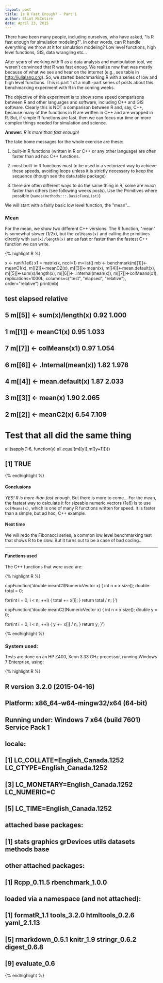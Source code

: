 ```yaml
---
layout: post
title: Is R Fast Enough? - Part 1
author: Eliot McIntire
date: April 23, 2015
---
```


There have been many people, including ourselves, who have asked, "Is R fast enough for simulation modeling?". In other words, can R handle everything we throw at it for simulation modeling?  Low level functions, high level functions, GIS, data wrangling etc... 

After years of working with R as a data analysis and manipulation tool, we weren't convinced that R was fast enoug. We realize now that was mostly because of what we see and hear on the internet (e.g., see table in http://julialang.org). So, we started benchmarking R with a series of low and high level functions. This is part 1 of a multi-part series of posts about this benchmarking experiment with R in the coming weeks. 

The objective of this experiment is to show some speed comparisons between R and other languages and software, including C++ and GIS software. Clearly this is NOT a comparison between R and, say, C++, because many of the functions in R are written in C++ and are wrapped in R. But, if simple R functions are fast, then we can focus our time on more complex things needed for simulation and science.

**Answer:** *R is more than fast enough!*

The take home messages for the whole exercise are these: 

1. built-in R functions (written in R or C++ or any other language) are often faster than ad hoc C++ functions.

2. most built-in R functions *must* to be used in a vectorized way to achieve these speeds, avoiding loops unless it is strictly necessary to keep the sequence (though see the data.table package)

3. there are often different ways to do the same thing in R; some are *much* faster than others (see following weeks posts). Use the Primitives where possible (`names(methods:::.BasicFunsList)`)

We will start with a fairly basic low level function, the "mean"...

### Mean
For the mean, we show two different C++ versions. The R function, "mean" is somewhat slower (1/2x), but the `colMeans(x)` and calling the primitives directly with `sum(x)/length(x)` are as fast or  faster than the fastest C++ function we can write.

{% highlight R %}

x <- runif(1e6)
x1 = matrix(x, ncol=1)
m=list()
mb <- benchmark(m[[1]]<-meanC1(x), m[[2]]<-meanC2(x), m[[3]]<-mean(x), 
                m[[4]]<-mean.default(x), m[[5]]<-sum(x)/length(x), 
                m[[6]]<- .Internal(mean(x)), m[[7]]<-colMeans(x1),
                replications=1000L, columns=c("test", "elapsed", "relative"), order="relative")
print(mb)

##                           test elapsed relative
## 5   m[[5]] <- sum(x)/length(x)    0.92    1.000
## 1          m[[1]] <- meanC1(x)    0.95    1.033
## 7       m[[7]] <- colMeans(x1)    0.97    1.054
## 6 m[[6]] <- .Internal(mean(x))    1.82    1.978
## 4    m[[4]] <- mean.default(x)    1.87    2.033
## 3            m[[3]] <- mean(x)    1.90    2.065
## 2          m[[2]] <- meanC2(x)    6.54    7.109

# Test that all did the same thing
all(sapply(1:6, function(y) all.equal(m[[y]],m[[y+1]])))

## [1] TRUE

{% endhighlight %}

#### Conclusions

*YES! R is more than fast enough*. But there is more to come... For the mean, the fastest way to calculate it for sizeable numeric vectors (1e6) is to use `colMeans(x)`, which is one of many R functions written for speed. It is faster than a simple, but ad hoc, C++ example. 

#### Next time

We will redo the Fibonacci series, a common low level benchmarking test that shows R to be slow.  But it turns out to be a case of bad coding...

--------------------

#### Functions used

The C++ functions that were used are:

{% highlight R %}


cppFunction('double meanC1(NumericVector x) {
  int n = x.size();
  double total = 0;

  for(int i = 0; i < n; ++i) {
    total += x[i];
  }
  return total / n;
}')

cppFunction('double meanC2(NumericVector x) {
  int n = x.size();
  double y = 0;

  for(int i = 0; i < n; ++i) {
    y += x[i] / n;
  }
  return y;
}')

{% endhighlight %}

### System used:
Tests are done on an HP Z400, Xeon 3.33 GHz processor, running Windows 7 Enterprise, using:

{% highlight R %}


## R version 3.2.0 (2015-04-16)
## Platform: x86_64-w64-mingw32/x64 (64-bit)
## Running under: Windows 7 x64 (build 7601) Service Pack 1
## 
## locale:
## [1] LC_COLLATE=English_Canada.1252  LC_CTYPE=English_Canada.1252   
## [3] LC_MONETARY=English_Canada.1252 LC_NUMERIC=C                   
## [5] LC_TIME=English_Canada.1252    
## 
## attached base packages:
## [1] stats     graphics  grDevices utils     datasets  methods   base     
## 
## other attached packages:
## [1] Rcpp_0.11.5      rbenchmark_1.0.0
## 
## loaded via a namespace (and not attached):
## [1] formatR_1.1     tools_3.2.0     htmltools_0.2.6 yaml_2.1.13    
## [5] rmarkdown_0.5.1 knitr_1.9       stringr_0.6.2   digest_0.6.8   
## [9] evaluate_0.6

{% endhighlight %}


